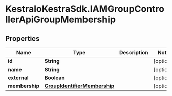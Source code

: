 # KestraIoKestraSdk.IAMGroupControllerApiGroupMembership

## Properties

Name | Type | Description | Notes
------------ | ------------- | ------------- | -------------
**id** | **String** |  | [optional] 
**name** | **String** |  | [optional] 
**external** | **Boolean** |  | [optional] 
**membership** | [**GroupIdentifierMembership**](GroupIdentifierMembership.md) |  | [optional] 


